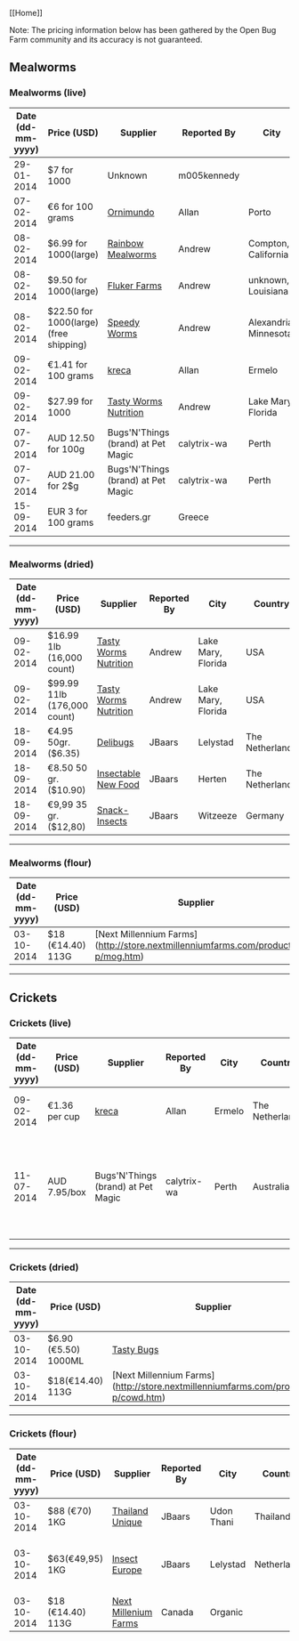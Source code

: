 [[Home]]

Note: The pricing information below has been gathered by the Open Bug Farm community and its accuracy is not guaranteed.

## Mealworms 



### Mealworms (live)
Date (dd-mm-yyyy)|Price (USD)|Supplier|Reported By|City|Country|Notes|
-----------------|-----------|--------|-----------|----|-------|-----|
29-01-2014|$7 for 1000|Unknown|m005kennedy|||From forum http://forum.openbugfarm.com/index.php?p=/discussion/50/retail-price-of-insect
07-02-2014|€6 for 100 grams|[Ornimundo](http://www.ornimundo.com/)|Allan|Porto|Portugal
08-02-2014|$6.99 for 1000(large)|[Rainbow Mealworms](http://www.rainbowmealworms.com)|Andrew|Compton, California|USA
08-02-2014|$9.50 for 1000(large)|[Fluker Farms](http://www.flukerfarms.com)|Andrew|unknown, Louisiana|USA
08-02-2014|$22.50 for 1000(large) (free shipping)|[Speedy Worms](http://www.http://shop.speedyworm.com/)|Andrew|Alexandria, Minnesota|USA
09-02-2014|€1.41 for 100 grams|[kreca](http://www.kreca.eu/)|Allan|Ermelo|The Netherlands|The price does not include shipping
09-02-2014|$27.99 for 1000|[Tasty Worms Nutrition](http://tastyworms.com/insects/live-insects/live-feeder-insects-en/)|Andrew|Lake Mary, Florida|USA|includes "free" next day air shipping
07-07-2014|AUD 12.50 for 100g|Bugs'N'Things (brand) at Pet Magic|calytrix-wa|Perth|Australia
07-07-2014|AUD 21.00 for 2$g|Bugs'N'Things (brand) at Pet Magic|calytrix-wa|Perth|Australia
15-09-2014|EUR 3 for 100 grams|feeders.gr| Greece


***

### Mealworms (dried)
Date (dd-mm-yyyy)|Price (USD)|Supplier|Reported By|City|Country|Notes|
-----------------|-----------|--------|-----------|----|-------|-----|
09-02-2014|$16.99 1lb (16,000 count)|[Tasty Worms Nutrition](http://tastyworms.com/insects/dried-insects/dried-mealworms-en/)|Andrew|Lake Mary, Florida|USA
09-02-2014|$99.99 11lb (176,000 count)|[Tasty Worms Nutrition](http://tastyworms.com/insects/dried-insects/dried-mealworms-en/)|Andrew|Lake Mary, Florida|USA
18-09-2014|€4.95 50gr. ($6.35)|[Delibugs](http://www.delibugs.nl/Webwinkel-Product-66819971/DeliBugs-Tribolos-eetbare-meelwormen.html)|JBaars|Lelystad|The Netherlands
18-09-2014|€8.50 50 gr. ($10.90)|[Insectable New Food](http://www.insectable.nl/eetbare-insecten-tenebrios-meelwormen)|JBaars|Herten|The Netherlands
18-09-2014|€9,99 35 gr. ($12,80)|[Snack-Insects](http://wuestengarnele.de/shop/article_0005-T/ESSBARE-INSEKTEN%3A-MEHLW%C3%9CRMER---Inhalt-35-Gramm.html?sessid=aNSULjSfRpAOOZ7swqmv0Al79wlruu8bhAvqpc2JTzPOi5yXJ6yziDfe5oRb1TW8&shop_param=cid%3D2%26aid%3D0005-T%26)|JBaars|Witzeeze|Germany


***



### Mealworms (flour)
Date (dd-mm-yyyy)|Price (USD)|Supplier|Reported By|City|Country|Notes|
-----------------|-----------|--------|-----------|----|-------|-----|
03-10-2014|$18 (€14.40) 113G|[Next Millennium Farms] (http://store.nextmillenniumfarms.com/product-p/mog.htm)|Jbaars|Canada|Organic

***


## Crickets

### Crickets (live)
Date (dd-mm-yyyy)|Price (USD)|Supplier|Reported By|City|Country|Notes|
-----------------|-----------|--------|-----------|----|-------|-----|
09-02-2014|€1.36 per cup|[kreca](http://www.kreca.eu/)|Allan|Ermelo|The Netherlands|The price does not include shipping
11-07-2014|AUD 7.95/box|Bugs'N'Things (brand) at Pet Magic|calytrix-wa|Perth|Australia|box contains 120 "tiny", 75 "small", 50 "medium" OR 30 "large".


***


### Crickets (dried)
Date (dd-mm-yyyy)|Price (USD)|Supplier|Reported By|City|Country|Notes|
-----------------|-----------|--------|-----------|----|-------|-----|
03-10-2014|$6.90 (€5.50) 1000ML|[Tasty Bugs](http://www.mijnwebwinkel.nl/winkel/tasty-bugs/a-30228566/gedroogde-producten/krekels-1000ml/)|Jbaars|Kessel|The Netherlands|
03-10-2014|$18(€14.40) 113G|[Next Millennium Farms] (http://store.nextmillenniumfarms.com/product-p/cowd.htm)|Jbaars|Canada|Organic


***

### Crickets (flour)
Date (dd-mm-yyyy)|Price (USD)|Supplier|Reported By|City|Country|Notes|
-----------------|-----------|--------|-----------|----|-------|-----|
03-10-2014|$88 (€70) 1KG|[Thailand Unique](http://www.thailandunique.com/insect-bug-flour-powder/kilogram-cricket-flour) |JBaars|Udon Thani|Thailand|Price does not include shipment
03-10-2014|$63(€49,95) 1KG|[Insect Europe](http://www.insecteurope.com/index.php/pre-order-now)|JBaars|Lelystad|Netherlands|Only pre-order (03-10-2014)expected to ship January 2015.
03-10-2014|$18 (€14.40) 113G|[Next Millenium Farms](http://store.nextmillenniumfarms.com/product-p/cog.htm)|Canada|Organic